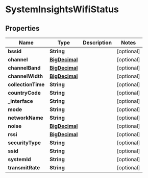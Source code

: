 # SystemInsightsWifiStatus

## Properties
Name | Type | Description | Notes
------------ | ------------- | ------------- | -------------
**bssid** | **String** |  |  [optional]
**channel** | [**BigDecimal**](BigDecimal.md) |  |  [optional]
**channelBand** | [**BigDecimal**](BigDecimal.md) |  |  [optional]
**channelWidth** | [**BigDecimal**](BigDecimal.md) |  |  [optional]
**collectionTime** | **String** |  |  [optional]
**countryCode** | **String** |  |  [optional]
**_interface** | **String** |  |  [optional]
**mode** | **String** |  |  [optional]
**networkName** | **String** |  |  [optional]
**noise** | [**BigDecimal**](BigDecimal.md) |  |  [optional]
**rssi** | [**BigDecimal**](BigDecimal.md) |  |  [optional]
**securityType** | **String** |  |  [optional]
**ssid** | **String** |  |  [optional]
**systemId** | **String** |  |  [optional]
**transmitRate** | **String** |  |  [optional]
